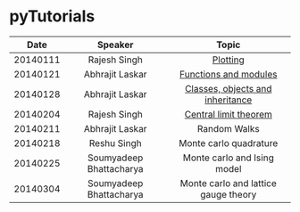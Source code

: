 # pyTutorials

|Date    |Speaker                | Topic                                                                                       |
|--------|:---------------------:|:-------------------------------------------------------------------------------------------:|
|20140111|Rajesh Singh           |[Plotting](http://nbviewer.ipython.org/gist/rajeshrinet/a1dd02f1920974b830ab)     |
|20140121|Abhrajit Laskar        |[Functions and modules](http://nbviewer.ipython.org/gist/jitAbhra/8594055)                   |
|20140128|Abhrajit Laskar        |[Classes, objects and inheritance](http://nbviewer.ipython.org/gist/jitAbhra/8682833)        |
|20140204|Rajesh Singh           |[Central limit theorem](http://nbviewer.ipython.org/gist/rajeshrinet/9af6e5e06aa4ce519ff1)   |
|20140211|Abhrajit Laskar        |Random Walks                                                                                 |
|20140218|Reshu Singh            |Monte carlo quadrature                                                                       |  
|20140225|Soumyadeep Bhattacharya|Monte carlo and Ising model                                                                  |  
|20140304|Soumyadeep Bhattacharya|Monte carlo and lattice gauge theory                                                          |  








